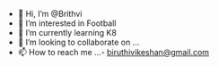 - 👋 Hi, I’m @Brithvi
- 👀 I’m interested in Football
- 🌱 I’m currently learning K8
- 💞️ I’m looking to collaborate on ...
- 📫 How to reach me ...- biruthivikeshan@gmail.com

<!---
Brithvi/Brithvi is a ✨ special ✨ repository because its `README.md` (this file) appears on your GitHub profile.
You can click the Preview link to take a look at your changes.
--->
